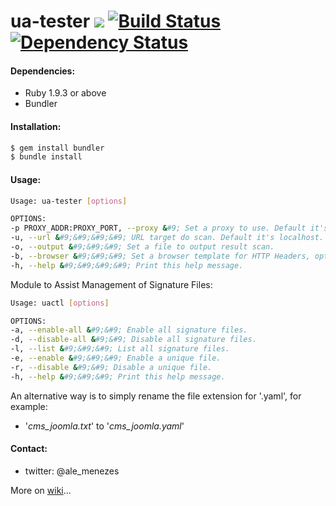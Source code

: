 # ua-tester <a href="https://codeclimate.com/github/amenezes/ua-tester"><img src="https://codeclimate.com/github/amenezes/ua-tester/badges/gpa.svg" /></a> [![Build Status](https://travis-ci.org/amenezes/ua-tester.svg?branch=master)](https://travis-ci.org/amenezes/ua-tester) [![Dependency Status](https://gemnasium.com/badges/github.com/amenezes/ua-tester.svg)](https://gemnasium.com/github.com/amenezes/ua-tester)


#### Dependencies:
 - Ruby 1.9.3 or above
 - Bundler

#### Installation:
````bash
$ gem install bundler
$ bundle install
````

#### Usage:
````bash
Usage: ua-tester [options]

OPTIONS:
-p PROXY_ADDR:PROXY_PORT, --proxy &#9; Set a proxy to use. Default it's disable
-u, --url &#9;&#9;&#9;&#9; URL target do scan. Default it's localhost.
-o, --output &#9;&#9;&#9; Set a file to output result scan.
-b, --browser &#9;&#9;&#9; Set a browser template for HTTP Headers, options available are: [firefox, safari and chrome]
-h, --help &#9;&#9;&#9;&#9; Print this help message.
````

Module to Assist Management of Signature Files:
````bash
Usage: uactl [options]

OPTIONS:
-a, --enable-all &#9;&#9; Enable all signature files.
-d, --disable-all &#9;&#9; Disable all signature files.
-l, --list &#9;&#9;&#9; List all signature files.
-e, --enable &#9;&#9;&#9; Enable a unique file.
-r, --disable &#9;&#9; Disable a unique file.
-h, --help &#9;&#9;&#9; Print this help message.
````

An alternative way is to simply rename the file extension for '.yaml', for example:
 - '<i>cms_joomla.txt</i>' to '<i>cms_joomla.yaml</i>'

#### Contact:
  - twitter: @ale_menezes

More on [wiki](https://github.com/amenezes/ua-tester/wiki)...
